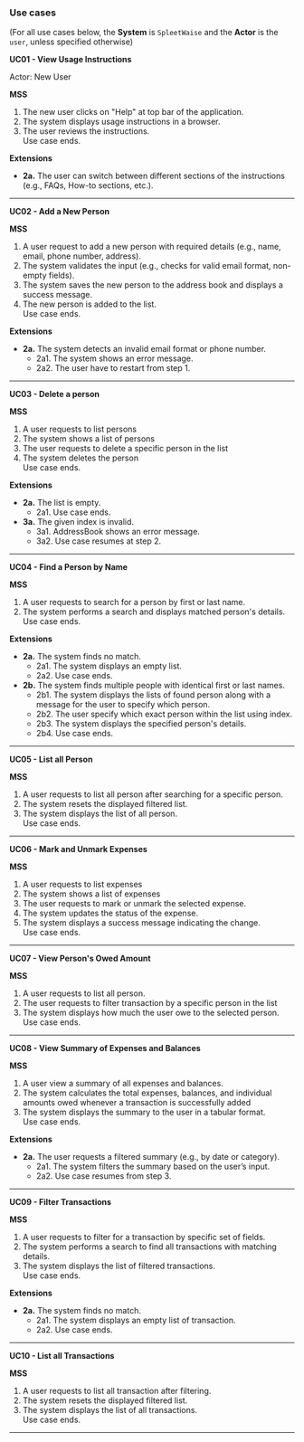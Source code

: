 ### Use cases

(For all use cases below, the **System** is `SpleetWaise` and the **Actor** is the `user`, unless specified 
otherwise)

**UC01 - View Usage Instructions**

Actor: New User

**MSS**
1. The new user clicks on "Help" at top bar of the application.
2. The system displays usage instructions in a browser.
3. The user reviews the instructions.
   <br>Use case ends.<br>

**Extensions**
- **2a.** The user can switch between different sections of the instructions (e.g., FAQs, How-to sections, etc.).

---

**UC02 - Add a New Person**

**MSS**
1. A user request to add a new person with required details (e.g., name, email, phone number, address).
2. The system validates the input (e.g., checks for valid email format, non-empty fields).
3. The system saves the new person to the address book and displays a success message.
4. The new person is added to the list.
   <br>Use case ends.<br>

**Extensions**
- **2a.** The system detects an invalid email format or phone number.
  - 2a1. The system shows an error message.
  - 2a2. The user have to restart from step 1.

---

**UC03 - Delete a person**

**MSS**
1.  A user requests to list persons
2.  The system shows a list of persons
3.  The user requests to delete a specific person in the list
4.  The system deletes the person
   <br>Use case ends.<br>

**Extensions**
- **2a.** The list is empty.
  - 2a1. Use case ends.
- **3a.** The given index is invalid.
  - 3a1. AddressBook shows an error message.
  - 3a2. Use case resumes at step 2.

---

**UC04 - Find a Person by Name**

**MSS**
1. A user requests to search for a person by first or last name.
2. The system performs a search and displays matched person's details.
   <br>Use case ends.<br>

**Extensions**
- **2a.** The system finds no match.
  - 2a1. The system displays an empty list.
  - 2a2. Use case ends.
- **2b.** The system finds multiple people with identical first or last names.
  - 2b1. The system displays the lists of found person along with a message for the user to specify which person.
  - 2b2. The user specify which exact person within the list using index.
  - 2b3. The system displays the specified person's details.
  - 2b4. Use case ends.

---

**UC05 - List all Person**

**MSS**
1. A user requests to list all person after searching for a specific person.
2. The system resets the displayed filtered list.
3. The system displays the list of all person.
   <br>Use case ends.<br>

---

**UC06 - Mark and Unmark Expenses**

**MSS**
1. A user requests to list expenses
2. The system shows a list of expenses
3. The user requests to mark or unmark the selected expense.
4. The system updates the status of the expense.
5. The system displays a success message indicating the change.
   <br>Use case ends.<br>

---

**UC07 - View Person's Owed Amount**

**MSS**
1. A user requests to list all person.
2. The user requests to filter transaction by a specific person in the list
3. The system displays how much the user owe to the selected person.
   <br>Use case ends.<br>

---

**UC08 - View Summary of Expenses and Balances**

**MSS**
1. A user view a summary of all expenses and balances.
2. The system calculates the total expenses, balances, and individual amounts owed whenever a transaction is successfully added
3. The system displays the summary to the user in a tabular format.
   <br>Use case ends.<br>

**Extensions**
- **2a.** The user requests a filtered summary (e.g., by date or category).
  - 2a1. The system filters the summary based on the user’s input.
  - 2a2. Use case resumes from step 3.

---

**UC09 - Filter Transactions**

**MSS**
1. A user requests to filter for a transaction by specific set of fields.
2. The system performs a search to find all transactions with matching details.
3. The system displays the list of filtered transactions.
   <br>Use case ends.<br>

**Extensions**
- **2a.** The system finds no match.
    - 2a1. The system displays an empty list of transaction.
    - 2a2. Use case ends.

---

**UC10 - List all Transactions**

**MSS**
1. A user requests to list all transaction after filtering.
2. The system resets the displayed filtered list.
3. The system displays the list of all transactions.
   <br>Use case ends.<br>
---
